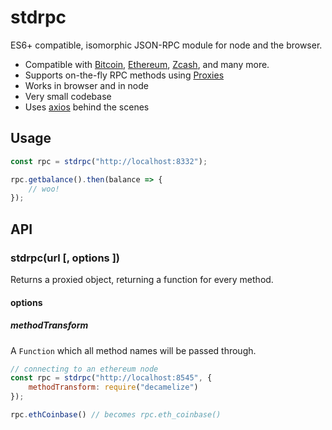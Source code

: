 # stdrpc

ES6+ compatible, isomorphic JSON-RPC module for node and the browser.

* Compatible with [Bitcoin](https://bitcoin.org/), [Ethereum](https://www.ethereum.org/), [Zcash](https://z.cash/), and many more.
* Supports on-the-fly RPC methods using [Proxies](https://developer.mozilla.org/en/docs/Web/JavaScript/Reference/Global_Objects/Proxy)
* Works in browser and in node
* Very small codebase
* Uses [axios](https://github.com/mzabriskie/axios) behind the scenes

## Usage

``` javascript
const rpc = stdrpc("http://localhost:8332");

rpc.getbalance().then(balance => {
	// woo!
});
```

## API

### stdrpc(url [, options ])

Returns a proxied object, returning a function for every method.

#### options

##### methodTransform

A `Function` which all method names will be passed through.

``` javascript
// connecting to an ethereum node
const rpc = stdrpc("http://localhost:8545", {
	methodTransform: require("decamelize")
});

rpc.ethCoinbase() // becomes rpc.eth_coinbase()
```
